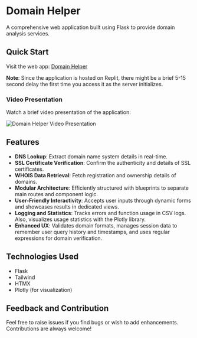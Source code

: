 # Domain Helper 

A comprehensive web application built using Flask to provide domain analysis services.

## Quick Start

Visit the web app: [Domain Helper](https://domain-helper2.0xdadulin.repl.co/)

**Note**: Since the application is hosted on Replit, there might be a brief 5-15 second delay the first time you access it as the server initializes.

### Video Presentation

Watch a brief video presentation of the application:

![Domain Helper Video Presentation](https://www.loom.com/share/fc9409f483f443c995734fbd3bb841b5)

## Features

- **DNS Lookup**: Extract domain name system details in real-time.
- **SSL Certificate Verification**: Confirm the authenticity and details of SSL certificates.
- **WHOIS Data Retrieval**: Fetch registration and ownership details of domains.
- **Modular Architecture**: Efficiently structured with blueprints to separate main routes and component logic.
- **User-Friendly Interactivity**: Accepts user inputs through dynamic forms and showcases results in dedicated views.
- **Logging and Statistics**: Tracks errors and function usage in CSV logs. Also, visualizes usage statistics with the Plotly library.
- **Enhanced UX**: Validates domain formats, manages session data to remember user query history and timestamps, and uses regular expressions for domain verification.

## Technologies Used

- Flask
- Tailwind
- HTMX
- Plotly (for visualization)

## Feedback and Contribution

Feel free to raise issues if you find bugs or wish to add enhancements. Contributions are always welcome!
